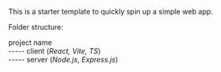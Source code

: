 This is a starter template to quickly spin up a simple web app.

Folder structure:

project name  
----- client (_React, Vite, TS_)  
----- server (_Node.js, Express.js_)
